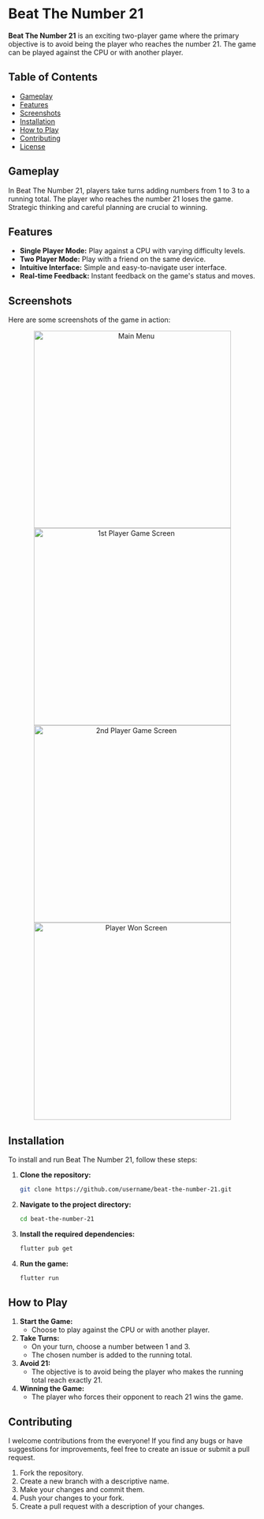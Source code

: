 # Beat The Number 21

**Beat The Number 21** is an exciting two-player game where the primary objective is to avoid being the player who reaches the number 21. The game can be played against the CPU or with another player.

## Table of Contents

- [Gameplay](#gameplay)
- [Features](#features)
- [Screenshots](#screenshots)
- [Installation](#installation)
- [How to Play](#how-to-play)
- [Contributing](#contributing)
- [License](#license)

## Gameplay

In Beat The Number 21, players take turns adding numbers from 1 to 3 to a running total. The player who reaches the number 21 loses the game. Strategic thinking and careful planning are crucial to winning.

## Features

- **Single Player Mode:** Play against a CPU with varying difficulty levels.
- **Two Player Mode:** Play with a friend on the same device.
- **Intuitive Interface:** Simple and easy-to-navigate user interface.
- **Real-time Feedback:** Instant feedback on the game's status and moves.

## Screenshots

Here are some screenshots of the game in action:

<div align="center">
  <img src="screenshots/1.png" alt="Main Menu" width="400"/>
  <img src="screenshots/2.png" alt="1st Player Game Screen" width="400"/>
</div>

<div align="center">
  <img src="screenshots/3.png" alt="2nd Player Game Screen" width="400"/>
  <img src="screenshots/4.png" alt="Player Won Screen" width="400"/>
</div>

## Installation

To install and run Beat The Number 21, follow these steps:

1. **Clone the repository:**
   ```bash
   git clone https://github.com/username/beat-the-number-21.git
   ```
2. **Navigate to the project directory:**
   ```bash
   cd beat-the-number-21
   ```
3. **Install the required dependencies:**
   ```bash
   flutter pub get
   ```
4. **Run the game:**
   ```bash
   flutter run
   ```

## How to Play

1. **Start the Game:**
   - Choose to play against the CPU or with another player.
2. **Take Turns:**
   - On your turn, choose a number between 1 and 3.
   - The chosen number is added to the running total.
3. **Avoid 21:**
   - The objective is to avoid being the player who makes the running total reach exactly 21.
4. **Winning the Game:**
   - The player who forces their opponent to reach 21 wins the game.


## Contributing

I welcome contributions from the everyone! If you find any bugs or have suggestions for improvements, feel free to create an issue or submit a pull request.

1. Fork the repository.
2. Create a new branch with a descriptive name.
3. Make your changes and commit them.
4. Push your changes to your fork.
5. Create a pull request with a description of your changes.
